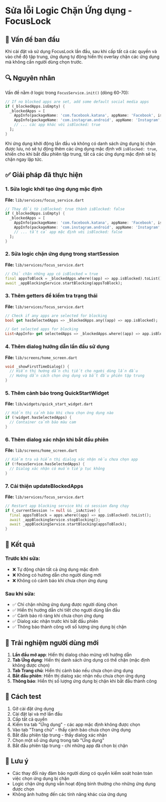 # Sửa lỗi Logic Chặn Ứng dụng - FocusLock

## 🐛 Vấn đề ban đầu

Khi cài đặt và sử dụng FocusLock lần đầu, sau khi cấp tất cả các quyền và vào chế độ tập trung, ứng dụng tự động hiển thị overlay chặn các ứng dụng mà không cần người dùng chọn trước.

## 🔍 Nguyên nhân

Vấn đề nằm ở logic trong `FocusService.init()` (dòng 60-70):

```dart
// If no blocked apps are set, add some default social media apps
if (_blockedApps.isEmpty) {
  _blockedApps = [
    AppInfo(packageName: 'com.facebook.katana', appName: 'Facebook', isBlocked: true),
    AppInfo(packageName: 'com.instagram.android', appName: 'Instagram', isBlocked: true),
    // ... các app khác với isBlocked: true
  ];
}
```

Khi ứng dụng khởi động lần đầu và không có danh sách ứng dụng bị chặn được lưu, nó sẽ tự động thêm các ứng dụng mặc định với `isBlocked: true`, khiến cho khi bắt đầu phiên tập trung, tất cả các ứng dụng mặc định sẽ bị chặn ngay lập tức.

## ✅ Giải pháp đã thực hiện

### 1. **Sửa logic khởi tạo ứng dụng mặc định**

**File:** `lib/services/focus_service.dart`

```dart
// Thay đổi từ isBlocked: true thành isBlocked: false
if (_blockedApps.isEmpty) {
  _blockedApps = [
    AppInfo(packageName: 'com.facebook.katana', appName: 'Facebook', isBlocked: false),
    AppInfo(packageName: 'com.instagram.android', appName: 'Instagram', isBlocked: false),
    // ... tất cả app mặc định với isBlocked: false
  ];
}
```

### 2. **Sửa logic chặn ứng dụng trong startSession**

**File:** `lib/services/focus_service.dart`

```dart
// Chỉ chặn những app có isBlocked = true
final appsToBlock = _blockedApps.where((app) => app.isBlocked).toList();
await _appBlockingService.startBlocking(appsToBlock);
```

### 3. **Thêm getters để kiểm tra trạng thái**

**File:** `lib/services/focus_service.dart`

```dart
// Check if any apps are selected for blocking
bool get hasSelectedApps => _blockedApps.any((app) => app.isBlocked);

// Get selected apps for blocking
List<AppInfo> get selectedApps => _blockedApps.where((app) => app.isBlocked).toList();
```

### 4. **Thêm dialog hướng dẫn lần đầu sử dụng**

**File:** `lib/screens/home_screen.dart`

```dart
void _showFirstTimeDialog() {
  // Hiển thị hướng dẫn chi tiết cho người dùng lần đầu
  // Hướng dẫn cách chọn ứng dụng và bắt đầu phiên tập trung
}
```

### 5. **Thêm cảnh báo trong QuickStartWidget**

**File:** `lib/widgets/quick_start_widget.dart`

```dart
// Hiển thị cảnh báo khi chưa chọn ứng dụng nào
if (!widget.hasSelectedApps) {
  // Container cảnh báo màu cam
}
```

### 6. **Thêm dialog xác nhận khi bắt đầu phiên**

**File:** `lib/screens/home_screen.dart`

```dart
// Kiểm tra và hiển thị dialog xác nhận nếu chưa chọn app
if (!focusService.hasSelectedApps) {
  // Dialog xác nhận có muốn tiếp tục không
}
```

### 7. **Cải thiện updateBlockedApps**

**File:** `lib/services/focus_service.dart`

```dart
// Restart app blocking service khi có session đang chạy
if (_currentSession != null && _isActive) {
  final appsToBlock = apps.where((app) => app.isBlocked).toList();
  await _appBlockingService.stopBlocking();
  await _appBlockingService.startBlocking(appsToBlock);
}
```

## 🎯 Kết quả

### Trước khi sửa:
- ❌ Tự động chặn tất cả ứng dụng mặc định
- ❌ Không có hướng dẫn cho người dùng mới
- ❌ Không có cảnh báo khi chưa chọn ứng dụng

### Sau khi sửa:
- ✅ Chỉ chặn những ứng dụng được người dùng chọn
- ✅ Hiển thị hướng dẫn chi tiết cho người dùng lần đầu
- ✅ Cảnh báo rõ ràng khi chưa chọn ứng dụng
- ✅ Dialog xác nhận trước khi bắt đầu phiên
- ✅ Thông báo thành công với số lượng ứng dụng bị chặn

## 📱 Trải nghiệm người dùng mới

1. **Lần đầu mở app**: Hiển thị dialog chào mừng với hướng dẫn
2. **Tab Ứng dụng**: Hiển thị danh sách ứng dụng có thể chặn (mặc định không được chọn)
3. **Tab Trang chủ**: Hiển thị cảnh báo nếu chưa chọn ứng dụng
4. **Bắt đầu phiên**: Hiển thị dialog xác nhận nếu chưa chọn ứng dụng
5. **Thông báo**: Hiển thị số lượng ứng dụng bị chặn khi bắt đầu thành công

## 🔧 Cách test

1. Gỡ cài đặt ứng dụng
2. Cài đặt lại và mở lần đầu
3. Cấp tất cả quyền
4. Kiểm tra tab "Ứng dụng" - các app mặc định không được chọn
5. Vào tab "Trang chủ" - thấy cảnh báo chưa chọn ứng dụng
6. Bắt đầu phiên tập trung - thấy dialog xác nhận
7. Chọn một số ứng dụng trong tab "Ứng dụng"
8. Bắt đầu phiên tập trung - chỉ những app đã chọn bị chặn

## 📝 Lưu ý

- Các thay đổi này đảm bảo người dùng có quyền kiểm soát hoàn toàn việc chọn ứng dụng bị chặn
- Logic chặn ứng dụng vẫn hoạt động bình thường cho những ứng dụng được chọn
- Không ảnh hưởng đến các tính năng khác của ứng dụng 
